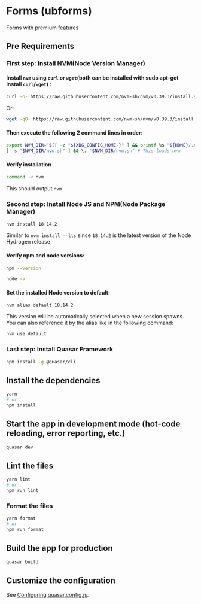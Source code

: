 # Forms (ubforms)

Forms with premium features

## Pre Requirements

### First step: Install NVM(Node Version Manager)

#### Install `nvm` using `curl` or `wget`(both can be installed with sudo apt-get install `curl`/`wget`) :
```bash
curl -o- https://raw.githubusercontent.com/nvm-sh/nvm/v0.39.3/install.sh | bash
```
Or:
```bash
wget -qO- https://raw.githubusercontent.com/nvm-sh/nvm/v0.39.3/install.sh | bash
```

#### Then execute the following 2 command lines in order:
```bash
export NVM_DIR="$([ -z "${XDG_CONFIG_HOME-}" ] && printf %s "${HOME}/.nvm" || printf %s "${XDG_CONFIG_HOME}/nvm")"
[ -s "$NVM_DIR/nvm.sh" ] && \. "$NVM_DIR/nvm.sh" # This loads nvm
```

#### Verify installation
```bash
command -v nvm
```
This should output `nvm`

### Second step: Install Node JS and NPM(Node Package Manager)
```bash
nvm install 18.14.2
```
Similar to `nvm install --lts` since `18.14.2` is the latest version of the Node Hydrogen release

#### Verify npm and node versions:
```bash
npm --version
```
```bash
node -v
```

#### Set the installed Node version to default:
```bash
nvm alias default 18.14.2
```
This version will be automatically selected when a new session spawns. 
You can also reference it by the alias like in the following command:
```bash
nvm use default
```

### Last step: Install Quasar Framework
```bash
npm install -g @quasar/cli
```

## Install the dependencies
```bash
yarn
# or
npm install
```

## Start the app in development mode (hot-code reloading, error reporting, etc.)
```bash
quasar dev
```


## Lint the files
```bash
yarn lint
# or
npm run lint
```


### Format the files
```bash
yarn format
# or
npm run format
```



## Build the app for production
```bash
quasar build
```

## Customize the configuration
See [Configuring quasar.config.js](https://v2.quasar.dev/quasar-cli-webpack/quasar-config-js).
